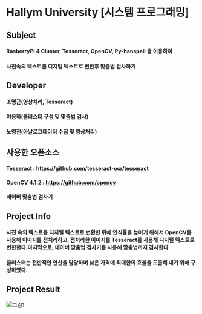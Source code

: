 # Hallym University [시스템 프로그래밍]
## Subject
#### RasberryPi 4 Cluster, Tesseract, OpenCV, Py-hanspell 을 이용하여 
#### 사진속의 텍스트를 디지털 텍스트로 변환후 맞춤법 검사하기
## Developer
#### 조명근(영상처리, Tesseract) 
#### 이용하(클러스터 구성 및 맞춤법 검사) 
#### 노영진(아날로그데이터 수집 및 영상처리)
## 사용한 오픈소스
#### Tesseract : https://github.com/tesseract-ocr/tesseract
#### OpenCV 4.1.2 : https://github.com/opencv
#### 네이버 맞춤법 검사기
## Project Info
#### 사진 속의 텍스트를 디지털 텍스트로 변환한 뒤에 인식률을 높이기 위해서 OpenCV를 사용해 이미지를 전처리하고, 전처리한 이미지를 Tesseract를 사용해 디지털 텍스트로 변한한다.마지막으로, 네이버 맞춤법 검사기를 사용해 맞춤법까지 검사한다.
#### 클러스터는 전반적인 연산을 담당하며 낮은 가격에 최대한의 효율을 도출해 내기 위해 구성하였다. 
## Project Result
![그림1](https://user-images.githubusercontent.com/50908416/69917130-13f26200-14a6-11ea-8c36-b8e7088f3ec3.png)


